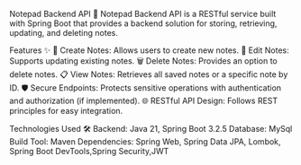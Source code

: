 Notepad Backend API 📝
Notepad Backend API is a RESTful service built with Spring Boot that provides a backend solution for storing, retrieving, updating, and deleting notes. 

Features ✨
📄 Create Notes: Allows users to create new notes.
📝 Edit Notes: Supports updating existing notes.
🗑️ Delete Notes: Provides an option to delete notes.
📋 View Notes: Retrieves all saved notes or a specific note by ID.
🛡️ Secure Endpoints: Protects sensitive operations with authentication and authorization (if implemented).
🌐 RESTful API Design: Follows REST principles for easy integration.

Technologies Used 🛠️
Backend: Java 21, Spring Boot 3.2.5
Database: MySql
Build Tool: Maven
Dependencies: Spring Web, Spring Data JPA, Lombok, Spring Boot DevTools,Spring Security,JWT
